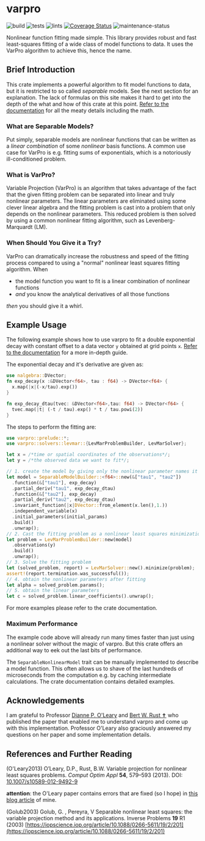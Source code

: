 # varpro

![build](https://github.com/geo-ant/varpro/workflows/build/badge.svg?branch=main)
![tests](https://github.com/geo-ant/varpro/workflows/tests/badge.svg?branch=main)
![lints](https://github.com/geo-ant/varpro/workflows/lints/badge.svg?branch=main)
[![Coverage Status](https://coveralls.io/repos/github/geo-ant/varpro/badge.svg?branch=main)](https://coveralls.io/github/geo-ant/varpro?branch=main)
![maintenance-status](https://img.shields.io/badge/maintenance-actively--developed-brightgreen.svg)

Nonlinear function fitting made simple. This library provides robust and fast 
least-squares fitting of a wide class of model functions to data.
It uses the VarPro algorithm to achieve this, hence the name.

## Brief Introduction

This crate implements a powerful algorithm
to fit model functions to data, but it is restricted to so called _separable_
models. See the next section for an explanation. The lack of formulas on this 
site makes it hard to get into the depth of the what and how of this crate at this point.
[Refer to the documentation](https://docs.rs/varpro/) for all the meaty details including the math.

### What are Separable Models?

Put simply, separable models are nonlinear functions that can be 
written as a *linear combination* of some *nonlinear* basis functions.
A common use case for VarPro is e.g. fitting sums of exponentials,
which is a notoriously ill-conditioned problem.

### What is VarPro?

Variable Projection (VarPro) is an algorithm that takes advantage of the fact 
that the given fitting problem can be separated into linear and truly nonlinear parameters.
The linear parameters are eliminated using some clever linear algebra
and the fitting problem is cast into a problem that only depends on the nonlinear parameters.
This reduced problem is then solved by using a common nonlinear fitting algorithm,
such as Levenberg-Marquardt (LM).

### When Should You Give it a Try?

VarPro can dramatically increase the robustness and speed of the fitting process
compared to using a "normal" nonlinear least squares fitting algorithm. When

* the model function you want to fit is a linear combination of nonlinear functions
* _and_ you know the analytical derivatives of all those functions

_then_ you should give it a whirl.

## Example Usage

The following example shows how to use varpro to fit a double exponential decay
with constant offset to a data vector `y` obtained at grid points `x`. 
[Refer to the documentation](https://docs.rs/varpro/) for a more in-depth guide.

The exponential decay and it's derivative are given as:

```rust
use nalgebra::DVector;
fn exp_decay(x :&DVector<f64>, tau : f64) -> DVector<f64> {
  x.map(|x|(-x/tau).exp())
}

fn exp_decay_dtau(tvec: &DVector<f64>,tau: f64) -> DVector<f64> {
  tvec.map(|t| (-t / tau).exp() * t / tau.powi(2))
}
```

The steps to perform the fitting are:

```rust
use varpro::prelude::*;
use varpro::solvers::levmar::{LevMarProblemBuilder, LevMarSolver};

let x = /*time or spatial coordinates of the observations*/;
let y = /*the observed data we want to fit*/;

// 1. create the model by giving only the nonlinear parameter names it depends on
let model = SeparableModelBuilder::<f64>::new(&["tau1", "tau2"])
  .function(&["tau1"], exp_decay)
  .partial_deriv("tau1", exp_decay_dtau)
  .function(&["tau2"], exp_decay)
  .partial_deriv("tau2", exp_decay_dtau)
  .invariant_function(|x|DVector::from_element(x.len(),1.))
  .independent_variable(x)
  .initial_parameters(initial_params)
  .build()
  .unwrap();
// 2. Cast the fitting problem as a nonlinear least squares minimization problem
let problem = LevMarProblemBuilder::new(model)
  .observations(y)
  .build()
  .unwrap();
// 3. Solve the fitting problem
let (solved_problem, report) = LevMarSolver::new().minimize(problem);
assert!(report.termination.was_successful());
// 4. obtain the nonlinear parameters after fitting
let alpha = solved_problem.params();
// 5. obtain the linear parameters
let c = solved_problem.linear_coefficients().unwrap();
```

For more examples please refer to the crate documentation.

### Maximum Performance

The example code above will already run many times faster
than just using a nonlinear solver without the magic of varpro.
But this crate offers an additional way to eek out the last bits of  performance.

The `SeparableNonlinearModel` trait can be manually
implemented to describe a model function. This often allows us to shave of the 
last hundreds of microseconds from the computation e.g. by caching intermediate
calculations. The crate documentation contains detailed examples.

## Acknowledgements

I am grateful to Professor [Dianne P. O'Leary](http://www.cs.umd.edu/~oleary/)
and [Bert W. Rust &#10013;](https://math.nist.gov/~BRust/) who published the paper that 
enabled me to understand varpro and come up with this implementation.
Professor O'Leary also graciously answered my questions on her paper and
some implementation details.

## References and Further Reading

(O'Leary2013) O’Leary, D.P., Rust, B.W. Variable projection for nonlinear least squares problems.
*Comput Optim Appl* **54**, 579–593 (2013). DOI: [10.1007/s10589-012-9492-9](https://doi.org/10.1007/s10589-012-9492-9)

**attention**: the O'Leary paper contains errors that are fixed (so I hope)
in [this blog article](https://geo-ant.github.io/blog/2020/variable-projection-part-1-fundamentals/) of mine.

(Golub2003) Golub, G. , Pereyra, V Separable nonlinear least squares:
the variable projection method and its applications. Inverse Problems **19** R1 (2003)
[https://iopscience.iop.org/article/10.1088/0266-5611/19/2/201](https://iopscience.iop.org/article/10.1088/0266-5611/19/2/201)
